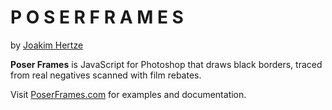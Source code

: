 # P O S E R  F R A M E S

by [Joakim Hertze](https://www.hertze.se)

**Poser Frames** is JavaScript for Photoshop that draws black borders, traced from real negatives scanned with film rebates.

Visit [PoserFrames.com](https://poserframes.com/documentation) for examples and documentation.